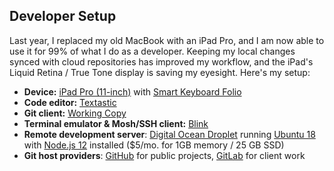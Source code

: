 ## Developer Setup

Last year, I replaced my old MacBook with an iPad Pro, and I am now able to use it for 99% of what I do as a developer. Keeping my local changes synced with cloud repositories has improved my workflow, and the iPad's Liquid Retina / True Tone display is saving my eyesight. Here's my setup:

- __Device:__ [iPad Pro (11-inch)](https://www.apple.com/ipad-pro/specs/) with [Smart Keyboard Folio](https://www.apple.com/smart-keyboard/)
- __Code editor:__ [Textastic](https://www.textasticapp.com/)
- __Git client:__ [Working Copy](https://workingcopyapp.com/)
- __Terminal emulator & Mosh/SSH client:__ [Blink](http://www.blink.sh/)
- __Remote development server__: [Digital Ocean Droplet](https://www.digitalocean.com/products/droplets/) running [Ubuntu 18](https://ubuntu.com/server) with [Node.js 12](https://nodejs.org/en/) installed ($5/mo. for 1GB memory / 25 GB SSD)
- __Git host providers__: [GitHub](https://github.com/) for public projects, [GitLab](https://about.gitlab.com/) for client work
